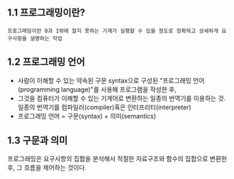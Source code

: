 ## 1.1 프로그래밍이란?

    프로그래밍이란 0과 1밖에 알지 못하는 기계가 실행할 수 있을 정도로 정확하고 상세하게 요구사항을 설명하는 작업

## 1.2 프로그래밍 언어

- 사람이 이해할 수 있는 약속된 구문 syntax으로 구성된 "프로그래밍 언어 (programming language)"를 사용해 프로그램을 작성한 후, 
- 그것을 컴퓨터가 이해할 수 있는 기계어로 변환하는 일종의 번역기를 이용하는 것. 일종의 번역기를 컴파일러(compiler)혹은 인터프리터(interpreter)
- 프로그래밍 언어 = 구문(syntax) + 의미(semantics)

## 1.3 구문과 의미

프로그래밍은 요구사항의 집합을 분석해서 적절한 자료구조와 함수의 집합으로 변환한 후, 그 흐름을 제어하는 것이다.